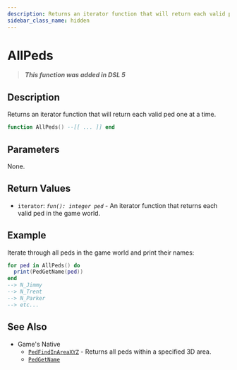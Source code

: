 ```yaml
---
description: Returns an iterator function that will return each valid ped one at a time.
sidebar_class_name: hidden
---
```


# AllPeds

> **_This function was added in DSL 5_**

## Description

Returns an iterator function that will return each valid ped one at a time.

```lua
function AllPeds() --[[ ... ]] end
```

## Parameters

None.

## Return Values

- `iterator`: _`fun(): integer ped`_ - An iterator function that returns each valid ped in the game world.

## Example

Iterate through all peds in the game world and print their names:

```lua
for ped in AllPeds() do
  print(PedGetName(ped))
end
--> N_Jimmy
--> N_Trent
--> N_Parker
--> etc...
```

## See Also

- Game's Native
  - [`PedFindInAreaXYZ`](/docs/game-reference/global-functions/PedFindInAreaXYZ) - Returns all peds within a specified 3D area.
  - [`PedGetName`](./PedGetName)
